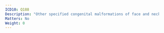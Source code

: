 ```yaml
---
ICD10: Q188
Description: "Other specified congenital malformations of face and neck"
Matters: No
Weight: 0
---
```


